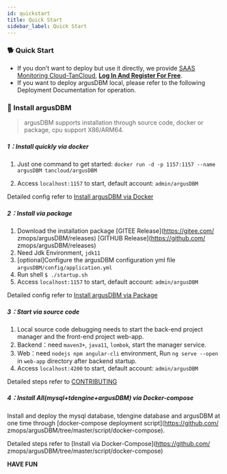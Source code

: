 ```yaml
---
id: quickstart  
title: Quick Start    
sidebar_label: Quick Start    
---
```


### 🐕 Quick Start

- If you don’t want to deploy but use it directly, we provide [SAAS Monitoring Cloud-TanCloud](https://console.tancloud.cn), **[Log In And Register For Free](https://console.tancloud.cn)**.
- If you want to deploy argusDBM local, please refer to the following Deployment Documentation for operation.

### 🍞 Install argusDBM

> argusDBM supports installation through source code, docker or package, cpu support X86/ARM64.

##### 1：Install quickly via docker

1. Just one command to get started: `docker run -d -p 1157:1157 --name argusDBM tancloud/argusDBM`

2. Access `localhost:1157` to start, default account: `admin/argusDBM`

Detailed config refer to [Install argusDBM via Docker](https://argusDBM.com/docs/start/docker-deploy)

##### 2：Install via package

1. Download the installation package [GITEE Release](https://gitee.com/ zmops/argusDBM/releases) [GITHUB Release](https://github.com/ zmops/argusDBM/releases)
2. Need Jdk Environment, `jdk11`
3. [optional]Configure the argusDBM configuration yml file `argusDBM/config/application.yml`
4. Run shell `$ ./startup.sh `
5. Access `localhost:1157` to start, default account: `admin/argusDBM`

Detailed config refer to [Install argusDBM via Package](https://argusDBM.com/docs/start/package-deploy)

##### 3：Start via source code

1. Local source code debugging needs to start the back-end project manager and the front-end project web-app.
2. Backend：need `maven3+`, `java11`, `lombok`, start the manager service.
3. Web：need `nodejs npm angular-cli` environment, Run `ng serve --open` in `web-app` directory after backend startup.
4. Access `localhost:4200` to start, default account: `admin/argusDBM`

Detailed steps refer to [CONTRIBUTING](../others/contributing)   

##### 4：Install All(mysql+tdengine+argusDBM) via Docker-compose

Install and deploy the mysql database, tdengine database and argusDBM at one time through [docker-compose deployment script](https://github.com/ zmops/argusDBM/tree/master/script/docker-compose).

Detailed steps refer to [Install via Docker-Compose](https://github.com/ zmops/argusDBM/tree/master/script/docker-compose)

**HAVE FUN**  
